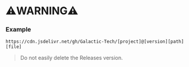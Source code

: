 # ⚠️WARNING⚠️

### Example

`https://cdn.jsdelivr.net/gh/Galactic-Tech/[project]@[version][path][file]`

> Do not easily delete the Releases version.
